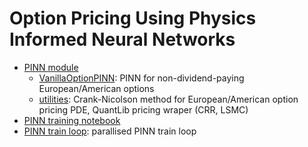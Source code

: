 # Option Pricing Using Physics Informed Neural Networks

- [PINN module](./PINN/)
  - [VanillaOptionPINN](./PINN/VanillaOptions.py): PINN for non-dividend-paying European/American options
  - [utilities](./PINN/utilities.py): Crank-Nicolson method for European/American option pricing PDE, QuantLib pricing wraper (CRR, LSMC)
- [PINN training notebook](./PINN_training.ipynb)
- [PINN train loop](./train_loop.py): parallised PINN train loop
